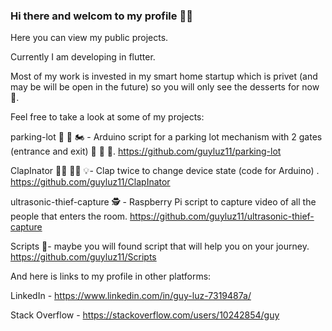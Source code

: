 ### Hi there and welcom to my profile 🧙‍♂️

Here you can view my public projects.

Currently I am developing in flutter.

Most of my work is invested in my smart home startup which is privet (and may be will be open in the future) so you will only see the desserts for now 🍧.


Feel free to take a look at some of my projects:

parking-lot 🚧 🚗 🏍️ - Arduino script for a parking lot mechanism with 2 gates (entrance and exit) 🚧 🚜 🚕.
https://github.com/guyluz11/parking-lot


ClapInator 👏🏾 👏🏾 💡- Clap twice to change device state (code for Arduino) .
https://github.com/guyluz11/ClapInator


ultrasonic-thief-capture 🕵️ - Raspberry Pi script to capture video of all the people that enters the room.
https://github.com/guyluz11/ultrasonic-thief-capture


Scripts 🐲- maybe you will found script that will help you on your journey.
https://github.com/guyluz11/Scripts



And here is links to my profile in other platforms:

LinkedIn - https://www.linkedin.com/in/guy-luz-7319487a/

Stack Overflow - https://stackoverflow.com/users/10242854/guy
